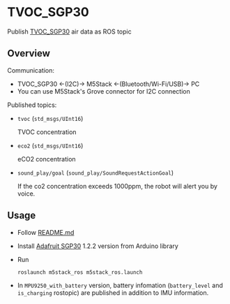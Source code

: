 # TVOC_SGP30

Publish [TVOC_SGP30](https://shop.m5stack.com/products/tvoc-eco2-gas-unit-sgp30) air data as ROS topic

## Overview

Communication:

- TVOC_SGP30 <-(I2C)-> M5Stack <-(Bluetooth/Wi-Fi/USB)-> PC
- You can use M5Stack's Grove connector for I2C connection

Published topics:

- `tvoc` (`std_msgs/UInt16`)

   TVOC concentration

- `eco2` (`std_msgs/UInt16`)

   eCO2 concentration

- `sound_play/goal` (`sound_play/SoundRequestActionGoal`)

   If the co2 concentration exceeds 1000ppm, the robot will alert you by voice.

## Usage

- Follow [README.md](https://github.com/jsk-ros-pkg/jsk_3rdparty/tree/master/m5stack_ros)

- Install [Adafruit SGP30](https://github.com/adafruit/Adafruit_SGP30/blob/1.2.2/Adafruit_SGP30.h) 1.2.2 version from Arduino library

- Run

  ```bash
  roslaunch m5stack_ros m5stack_ros.launch
  ```

- In `MPU9250_with_battery` version, battery infomation (`battery_level` and `is_charging` rostopic) are published in addition to IMU information.
